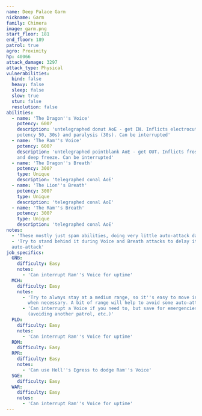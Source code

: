 ```yaml
---
name: Deep Palace Garm
nickname: Garm
family: Chimera
image: garm.png
start_floor: 181
end_floor: 189
patrol: true
agro: Proximity
hp: 40066
attack_damage: 3297
attack_type: Physical
vulnerabilities:
  bind: false
  heavy: false
  sleep: false
  slow: true
  stun: false
  resolution: false
abilities:
  - name: 'The Dragon''s Voice'
    potency: 600?
    description: 'untelegraphed donut AoE - get IN. Inflicts electrocution (DoT
    potency 50, 30s) and paralysis (30s). Can be interrupted'
  - name: 'The Ram''s Voice'
    potency: 600?
    description: 'untelegraphed pointblank AoE - get OUT. Inflicts frostbite
    and deep freeze. Can be interrupted'
  - name: 'The Dragon''s Breath'
    potency: 300?
    type: Unique
    description: 'telegraphed conal AoE'
  - name: 'The Lion''s Breath'
    potency: 300?
    type: Unique
    description: 'telegraphed conal AoE'
  - name: 'The Ram''s Breath'
    potency: 300?
    type: Unique
    description: 'telegraphed conal AoE'
notes:
  - 'These mostly just spam abilities, doing very little auto-attack damage'
  - 'Try to stand behind it during Voice and Breath attacks to delay its next
  auto-attack'
job_specifics:
  GNB:
    difficulty: Easy
    notes:
      - 'Can interrupt Ram''s Voice for uptime'
  MCH:
    difficulty: Easy
    notes:
      - 'Try to always stay at a medium range, so it''s easy to move in or out
        when necessary. A bit of range will help to avoid some auto-attacks too'
      - 'Can interrupt a Voice if you need to, but save for emergencies
        (avoiding another patrol, etc.)'
  PLD:
    difficulty: Easy
    notes:
      - 'Can interrupt Ram''s Voice for uptime'
  RDM:
    difficulty: Easy
  RPR:
    difficulty: Easy
    notes:
      - 'Can use Hell''s Egress to dodge Ram''s Voice'
  SGE:
    difficulty: Easy
  WAR:
    difficulty: Easy
    notes:
      - 'Can interrupt Ram''s Voice for uptime'
---
```

